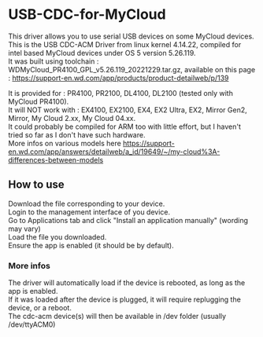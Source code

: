 # USB-CDC-for-MyCloud


This driver allows you to use serial USB devices on some MyCloud devices.<br>
This is the USB CDC-ACM Driver from linux kernel 4.14.22, compiled for intel based MyCloud devices under OS 5 version 5.26.119.<br>
It was built using toolchain : WDMyCloud_PR4100_GPL_v5.26.119_20221229.tar.gz, available on this page : https://support-en.wd.com/app/products/product-detailweb/p/139

It is provided for : PR4100, PR2100, DL4100, DL2100 (tested only with MyCloud PR4100).<br>
It will NOT work with : EX4100, EX2100, EX4, EX2 Ultra, EX2, Mirror Gen2, Mirror, My Cloud 2.xx, My Cloud 04.xx.<br>
It could probably be compiled for ARM too with little effort, but I haven't tried so far as I don't have such hardware.<br>
More infos on various models here https://support-en.wd.com/app/answers/detailweb/a_id/19649/~/my-cloud%3A-differences-between-models

## How to use
Download the file corresponding to your device.<br>
Login to the management interface of you device.<br>
Go to Applications tab and click "Install an application manually" (wording may vary)<br>
Load the file you downloaded.<br>
Ensure the app is enabled (it should be by default).<br>

### More infos
The driver will automatically load if the device is rebooted, as long as the app is enabled.<br>
If it was loaded after the device is plugged, it will require replugging the device, or a reboot.<br>
The cdc-acm device(s) will then be available in /dev folder (usually /dev/ttyACM0)<br>
